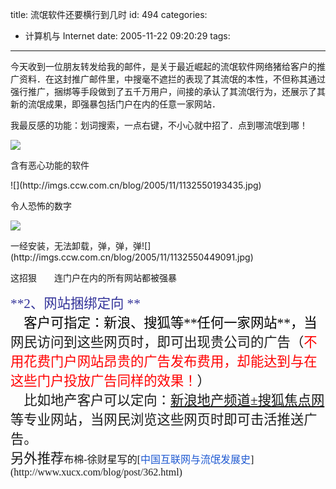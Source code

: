 title: 流氓软件还要横行到几时
id: 494
categories:
  - 计算机与 Internet
date: 2005-11-22 09:20:29
tags:
---

<div id="msgcns!9697D6160EFEBC17!388" class="bvMsg"><div>

今天收到一位朋友转发给我的邮件，是关于最近崛起的流氓软件网络猪给客户的推广资料．在这封推广邮件里，中搜毫不遮拦的表现了其流氓的本性，不但称其通过强行推广，捆绑等手段做到了五千万用户，间接的承认了其流氓行为，还展示了其新的流氓成果，即强暴包括门户在内的任意一家网站．

我最反感的功能：划词搜索，一点右键，不小心就中招了．点到哪流氓到哪！

![](http://imgs.ccw.com.cn/blog/2005/11/1132550120528.jpg)

<p>
<p>含有恶心功能的软件

<p>![](http://imgs.ccw.com.cn/blog/2005/11/1132550193435.jpg)

<p>
<p>令人恐怖的数字

![](http://imgs.ccw.com.cn/blog/2005/11/1132550309263.jpg)

<p>一经安装，无法卸载，弹，弹，弹![](http://imgs.ccw.com.cn/blog/2005/11/1132550449091.jpg)

这招狠　　连门户在内的所有网站都被强暴

<div>
<div><span lang="EN-US" style="font-size:16pt;color:#333399;font-family:幼圆;">**2、网站捆绑定向 **</span></div>
<div><span style="font-size:16pt;color:black;font-family:幼圆;"><font face="幼圆"><span>    </span>客户可指定：新浪、搜狐等</font></span><span style="font-size:16pt;color:black;font-family:幼圆;">**任何一家网站**</span><span style="font-size:16pt;color:black;font-family:幼圆;">，当</span><span style="font-size:16pt;font-family:幼圆;">网民访问到这些网页时，即可出现贵公司的广告</span><span style="font-size:16pt;font-family:幼圆;">（</span><span style="font-size:16pt;color:red;font-family:幼圆;">不用花费门户网站昂贵的广告发布费用，却能达到与在这些门户投放广告同样的效果！</span><span style="font-size:16pt;font-family:幼圆;">）</span><span style="font-size:16pt;color:black;font-family:幼圆;"> </span></div>
<div><span style="font-size:16pt;font-family:幼圆;"><font face="幼圆"><span>    </span>比如地产客户可以定向：</font></span><span style="font-size:16pt;font-family:幼圆;"><u>新浪地产频道±搜狐焦点网</u></span><span style="font-size:16pt;font-family:幼圆;">等专业网站，当网民浏览这些网页时即可</span><span style="font-size:16pt;font-family:幼圆;">击活推送广告。</span><span style="font-size:16pt;font-family:幼圆;"> </span></div>
<div><span style="font-size:16pt;font-family:幼圆;"></span></div>
<div><span style="font-size:16pt;font-family:幼圆;">另外推荐<font size="3">布棉-徐财星写的</font><font size="3">[<font color="#1d58d1">中国互联网与流氓发展史</font>](http://www.xucx.com/blog/post/362.html) </font></span></div>
<div style="text-align:center;"></div></div></div></div>